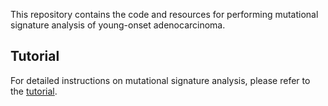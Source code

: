 This repository contains the code and resources for performing mutational signature analysis of young-onset adenocarcinoma.

## Tutorial

For detailed instructions on mutational signature analysis, please refer to the [tutorial](https://github.com/WCSCourses/Cancer_Genome_Analysis23/blob/main/Modules/Mutational_signature_analysis/MS_Practical_WCSCGA2023.md).

